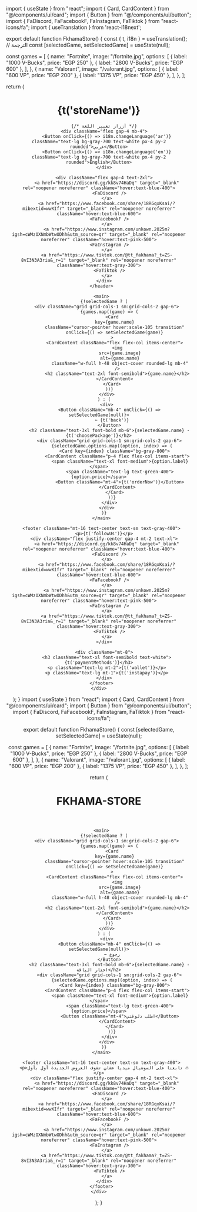 import { useState } from "react";
import { Card, CardContent } from "@/components/ui/card";
import { Button } from "@/components/ui/button";
import { FaDiscord, FaFacebookF, FaInstagram, FaTiktok } from "react-icons/fa";
import { useTranslation } from 'react-i18next';

export default function FkhamaStore() {
  const { t, i18n } = useTranslation(); // الترجمة
  const [selectedGame, setSelectedGame] = useState(null);

  const games = [
    {
      name: "Fortnite",
      image: "/fortnite.jpg",
      options: [
        { label: "1000 V-Bucks", price: "EGP 250" },
        { label: "2800 V-Bucks", price: "EGP 600" },
      ],
    },
    {
      name: "Valorant",
      image: "/valorant.jpg",
      options: [
        { label: "600 VP", price: "EGP 200" },
        { label: "1375 VP", price: "EGP 450" },
      ],
    },
  ];

  return (
    <div className="min-h-screen bg-gradient-to-b from-black to-gray-900 text-white p-6 flex flex-col justify-between">
      <header className="flex flex-col items-center mb-10">
        <h1 className="text-4xl font-bold text-center mb-4">{t('storeName')}</h1>
        
        {/* أزرار تغيير اللغة */}
        <div className="flex gap-4 mb-4">
          <Button onClick={() => i18n.changeLanguage('ar')} className="text-lg bg-gray-700 text-white px-4 py-2 rounded">عربي</Button>
          <Button onClick={() => i18n.changeLanguage('en')} className="text-lg bg-gray-700 text-white px-4 py-2 rounded">English</Button>
        </div>

        <div className="flex gap-4 text-2xl">
          <a href="https://discord.gg/kk8v74HaDq" target="_blank" rel="noopener noreferrer" className="hover:text-blue-400">
            <FaDiscord />
          </a>
          <a href="https://www.facebook.com/share/18RGqxKsai/?mibextid=wwXIfr" target="_blank" rel="noopener noreferrer" className="hover:text-blue-600">
            <FaFacebookF />
          </a>
          <a href="https://www.instagram.com/unkown.2025m?igsh=cWMzOXNmbWtwODhh&utm_source=qr" target="_blank" rel="noopener noreferrer" className="hover:text-pink-500">
            <FaInstagram />
          </a>
          <a href="https://www.tiktok.com/@tt_fakhama?_t=ZS-8vI3N3A3ria&_r=1" target="_blank" rel="noopener noreferrer" className="hover:text-gray-300">
            <FaTiktok />
          </a>
        </div>
      </header>

      <main>
        {!selectedGame ? (
          <div className="grid grid-cols-1 sm:grid-cols-2 gap-6">
            {games.map((game) => (
              <Card
                key={game.name}
                className="cursor-pointer hover:scale-105 transition"
                onClick={() => setSelectedGame(game)}
              >
                <CardContent className="flex flex-col items-center">
                  <img
                    src={game.image}
                    alt={game.name}
                    className="w-full h-48 object-cover rounded-lg mb-4"
                  />
                  <h2 className="text-2xl font-semibold">{game.name}</h2>
                </CardContent>
              </Card>
            ))}
          </div>
        ) : (
          <div>
            <Button className="mb-4" onClick={() => setSelectedGame(null)}>
              ⬅ {t('back')}
            </Button>
            <h2 className="text-3xl font-bold mb-6">{selectedGame.name} - {t('choosePackage')}</h2>
            <div className="grid grid-cols-1 sm:grid-cols-2 gap-6">
              {selectedGame.options.map((option, index) => (
                <Card key={index} className="bg-gray-800">
                  <CardContent className="p-4 flex flex-col items-start">
                    <span className="text-xl font-medium">{option.label}</span>
                    <span className="text-lg text-green-400">{option.price}</span>
                    <Button className="mt-4">{t('orderNow')}</Button>
                  </CardContent>
                </Card>
              ))}
            </div>
          </div>
        )}
      </main>

      <footer className="mt-16 text-center text-sm text-gray-400">
        <p>{t('followUs')}</p>
        <div className="flex justify-center gap-4 mt-2 text-xl">
          <a href="https://discord.gg/kk8v74HaDq" target="_blank" rel="noopener noreferrer" className="hover:text-blue-400">
            <FaDiscord />
          </a>
          <a href="https://www.facebook.com/share/18RGqxKsai/?mibextid=wwXIfr" target="_blank" rel="noopener noreferrer" className="hover:text-blue-600">
            <FaFacebookF />
          </a>
          <a href="https://www.instagram.com/unkown.2025m?igsh=cWMzOXNmbWtwODhh&utm_source=qr" target="_blank" rel="noopener noreferrer" className="hover:text-pink-500">
            <FaInstagram />
          </a>
          <a href="https://www.tiktok.com/@tt_fakhama?_t=ZS-8vI3N3A3ria&_r=1" target="_blank" rel="noopener noreferrer" className="hover:text-gray-300">
            <FaTiktok />
          </a>
        </div>

        <div className="mt-8">
          <h3 className="text-xl font-semibold text-white">{t('paymentMethods')}</h3>
          <p className="text-lg mt-2">{t('wallet')}</p>
          <p className="text-lg mt-1">{t('instapay')}</p>
        </div>
      </footer>
    </div>
  );
}
import { useState } from "react";
import { Card, CardContent } from "@/components/ui/card";
import { Button } from "@/components/ui/button";
import { FaDiscord, FaFacebookF, FaInstagram, FaTiktok } from "react-icons/fa";

export default function FkhamaStore() {
  const [selectedGame, setSelectedGame] = useState(null);

  const games = [
    {
      name: "Fortnite",
      image: "/fortnite.jpg",
      options: [
        { label: "1000 V-Bucks", price: "EGP 250" },
        { label: "2800 V-Bucks", price: "EGP 600" },
      ],
    },
    {
      name: "Valorant",
      image: "/valorant.jpg",
      options: [
        { label: "600 VP", price: "EGP 200" },
        { label: "1375 VP", price: "EGP 450" },
      ],
    },
  ];

  return (
    <div className="min-h-screen bg-gradient-to-b from-black to-gray-900 text-white p-6 flex flex-col justify-between">
      <header className="flex flex-col items-center mb-10">
        <h1 className="text-4xl font-bold text-center mb-4">FKHAMA-STORE</h1>
        <div className="flex gap-4 text-2xl">
          <a href="https://discord.gg/kk8v74HaDq" target="_blank" rel="noopener noreferrer" className="hover:text-blue-400">
            <FaDiscord />
          </a>
          <a href="https://www.facebook.com/share/18RGqxKsai/?mibextid=wwXIfr" target="_blank" rel="noopener noreferrer" className="hover:text-blue-600">
            <FaFacebookF />
          </a>
          <a href="https://www.instagram.com/unkown.2025m?igsh=cWMzOXNmbWtwODhh&utm_source=qr" target="_blank" rel="noopener noreferrer" className="hover:text-pink-500">
            <FaInstagram />
          </a>
          <a href="https://www.tiktok.com/@tt_fakhama?_t=ZS-8vI3N3A3ria&_r=1" target="_blank" rel="noopener noreferrer" className="hover:text-gray-300">
            <FaTiktok />
          </a>
        </div>
      </header>

      <main>
        {!selectedGame ? (
          <div className="grid grid-cols-1 sm:grid-cols-2 gap-6">
            {games.map((game) => (
              <Card
                key={game.name}
                className="cursor-pointer hover:scale-105 transition"
                onClick={() => setSelectedGame(game)}
              >
                <CardContent className="flex flex-col items-center">
                  <img
                    src={game.image}
                    alt={game.name}
                    className="w-full h-48 object-cover rounded-lg mb-4"
                  />
                  <h2 className="text-2xl font-semibold">{game.name}</h2>
                </CardContent>
              </Card>
            ))}
          </div>
        ) : (
          <div>
            <Button className="mb-4" onClick={() => setSelectedGame(null)}>
              ⬅ رجوع
            </Button>
            <h2 className="text-3xl font-bold mb-6">{selectedGame.name} - اختار الباقة</h2>
            <div className="grid grid-cols-1 sm:grid-cols-2 gap-6">
              {selectedGame.options.map((option, index) => (
                <Card key={index} className="bg-gray-800">
                  <CardContent className="p-4 flex flex-col items-start">
                    <span className="text-xl font-medium">{option.label}</span>
                    <span className="text-lg text-green-400">{option.price}</span>
                    <Button className="mt-4">اطلب دلوقتي</Button>
                  </CardContent>
                </Card>
              ))}
            </div>
          </div>
        )}
      </main>

      <footer className="mt-16 text-center text-sm text-gray-400">
        <p>تابعنا على السوشيال ميديا عشان تشوف العروض الجديدة أول بأول 🔥</p>
        <div className="flex justify-center gap-4 mt-2 text-xl">
          <a href="https://discord.gg/kk8v74HaDq" target="_blank" rel="noopener noreferrer" className="hover:text-blue-400">
            <FaDiscord />
          </a>
          <a href="https://www.facebook.com/share/18RGqxKsai/?mibextid=wwXIfr" target="_blank" rel="noopener noreferrer" className="hover:text-blue-600">
            <FaFacebookF />
          </a>
          <a href="https://www.instagram.com/unkown.2025m?igsh=cWMzOXNmbWtwODhh&utm_source=qr" target="_blank" rel="noopener noreferrer" className="hover:text-pink-500">
            <FaInstagram />
          </a>
          <a href="https://www.tiktok.com/@tt_fakhama?_t=ZS-8vI3N3A3ria&_r=1" target="_blank" rel="noopener noreferrer" className="hover:text-gray-300">
            <FaTiktok />
          </a>
        </div>
      </footer>
    </div>
  );
}
